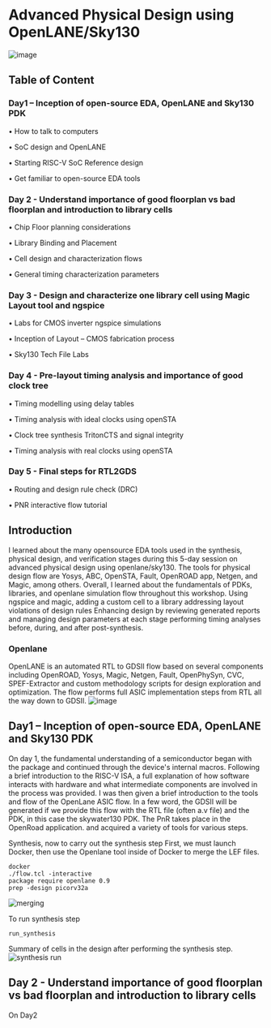 # **Advanced Physical Design using OpenLANE/Sky130**


![image](https://user-images.githubusercontent.com/67407412/182882940-4071bf43-69a1-4af0-920c-56e7d934d442.png)

## Table of Content

### Day1 – Inception of open-source EDA, OpenLANE and Sky130 PDK

• How to talk to computers

•	SoC design and OpenLANE

• Starting RISC-V SoC Reference design

•	Get familiar to open-source EDA tools

### Day 2 - Understand importance of good floorplan vs bad floorplan and introduction to library cells

• Chip Floor planning considerations

• Library Binding and Placement

• Cell design and characterization flows

• General timing characterization parameters

### Day 3 - Design and characterize one library cell using Magic Layout tool and ngspice

• Labs for CMOS inverter ngspice simulations

• Inception of Layout – CMOS fabrication process

• Sky130 Tech File Labs

### Day 4 - Pre-layout timing analysis and importance of good clock tree

• Timing modelling using delay tables

• Timing analysis with ideal clocks using openSTA

• Clock tree synthesis TritonCTS and signal integrity

• Timing analysis with real clocks using openSTA

### Day 5 - Final steps for RTL2GDS

• Routing and design rule check (DRC)

• PNR interactive flow tutorial

## Introduction

I learned about the many opensource EDA tools used in the synthesis, physical design, and verification stages during this 5-day session on advanced physical design using openlane/sky130. The tools for physical design flow are Yosys, ABC, OpenSTA, Fault, OpenROAD app, Netgen, and Magic, among others. Overall, I learned about the fundamentals of PDKs, libraries, and openlane simulation flow throughout this workshop. Using ngspice and magic, adding a custom cell to a library addressing layout violations of design rules Enhancing design by reviewing generated reports and managing design parameters at each stage performing timing analyses before, during, and after post-synthesis.

### Openlane
OpenLANE is an automated RTL to GDSII flow based on several components including OpenROAD, Yosys, Magic, Netgen, Fault, OpenPhySyn, CVC, SPEF-Extractor and custom methodology scripts for design exploration and optimization. The flow performs full ASIC implementation steps from RTL all the way down to GDSII. 
![image](https://user-images.githubusercontent.com/67407412/182885908-1a2c200d-e2a0-4216-a39e-f269a552dcc7.png)

## Day1 – Inception of open-source EDA, OpenLANE and Sky130 PDK

On day 1, the fundamental understanding of a semiconductor began with the package and continued through the device's internal macros. Following a brief introduction to the RISC-V ISA, a full explanation of how software interacts with hardware and what intermediate components are involved in the process was provided.
I was then given a brief introduction to the tools and flow of the OpenLane ASIC flow. In a few word, the GDSII will be generated if we provide this flow with the RTL file (often a.v file) and the PDK, in this case the skywater130 PDK. The PnR takes place in the OpenRoad application. and acquired a variety of tools for various steps.

Synthesis, now to carry out the synthesis step First, we must launch Docker, then use the Openlane tool inside of Docker to merge the LEF files.
 ```
 docker
 ./flow.tcl -interactive
 package require openlane 0.9
 prep -design picorv32a
 ```
 ![merging](https://user-images.githubusercontent.com/67407412/183317017-e84854e1-a67a-4452-9d8f-b8137e9a9db3.jpg)
 
 To run synthesis step
 ```
 run_synthesis
 ```
 Summary of cells in the design after performing the synthesis step.
 ![synthesis run](https://user-images.githubusercontent.com/67407412/183317008-9e1dcf93-d006-4271-99ba-a72f671706fb.jpg)
 
## Day 2 - Understand importance of good floorplan vs bad floorplan and introduction to library cells

On Day2 
 
 
